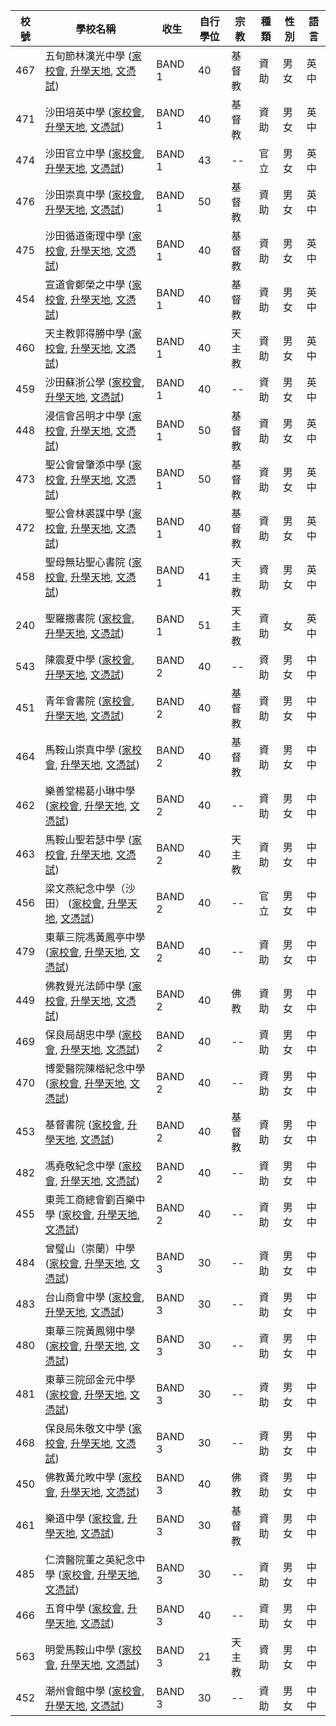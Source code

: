 |校號|學校名稱 | 收生 | 自行學位 | 宗教 | 種類 | 性別 | 語言 |
|----|---------|------|--------|------|------|------|------|
| 467 | 五旬節林漢光中學 ([家校會](https://www.chsc.hk/ssp2022/sch_detail.php?li_id=2&lang_id=2&chg_district_id=1&sch_id=352&return_page=sch_list.php%3Flang_id%3D2%26chg_district_id%3D1%26search_mode%3D%26frmMode%3Dpagebreak%26sort_id%3D-1%26district_id%3D13), [升學天地](https://www.schooland.hk/ss/plhks), [文憑試](c['link_dse'])) |         BAND 1 | 40 | 基督教 | 資助 | 男女 | 英中 |
| 471 | 沙田培英中學 ([家校會](https://www.chsc.hk/ssp2022/sch_detail.php?li_id=2&lang_id=2&chg_district_id=1&sch_id=264&return_page=sch_list.php%3Flang_id%3D2%26chg_district_id%3D1%26search_mode%3D%26frmMode%3Dpagebreak%26sort_id%3D-1%26district_id%3D13), [升學天地](https://www.schooland.hk/ss/pyc), [文憑試](c['link_dse'])) |         BAND 1 | 40 | 基督教 | 資助 | 男女 | 英中 |
| 474 | 沙田官立中學 ([家校會](https://www.chsc.hk/ssp2022/sch_detail.php?li_id=2&lang_id=2&chg_district_id=1&sch_id=263&return_page=sch_list.php%3Flang_id%3D2%26chg_district_id%3D1%26search_mode%3D%26frmMode%3Dpagebreak%26sort_id%3D-1%26district_id%3D13), [升學天地](https://www.schooland.hk/ss/stgss), [文憑試](c['link_dse'])) |         BAND 1 | 43 | -- | 官立 | 男女 | 英中 |
| 476 | 沙田崇真中學 ([家校會](https://www.chsc.hk/ssp2022/sch_detail.php?li_id=2&lang_id=2&chg_district_id=1&sch_id=262&return_page=sch_list.php%3Flang_id%3D2%26chg_district_id%3D1%26search_mode%3D%26frmMode%3Dpagebreak%26sort_id%3D-1%26district_id%3D13), [升學天地](https://www.schooland.hk/ss/sttss), [文憑試](c['link_dse'])) |         BAND 1 | 50 | 基督教 | 資助 | 男女 | 英中 |
| 475 | 沙田循道衞理中學 ([家校會](https://www.chsc.hk/ssp2022/sch_detail.php?li_id=2&lang_id=2&chg_district_id=1&sch_id=266&return_page=sch_list.php%3Flang_id%3D2%26chg_district_id%3D1%26search_mode%3D%26frmMode%3Dpagebreak%26sort_id%3D-1%26district_id%3D13), [升學天地](https://www.schooland.hk/ss/stmc), [文憑試](c['link_dse'])) |         BAND 1 | 40 | 基督教 | 資助 | 男女 | 英中 |
| 454 | 宣道會鄭榮之中學 ([家校會](https://www.chsc.hk/ssp2022/sch_detail.php?li_id=2&lang_id=2&chg_district_id=1&sch_id=377&return_page=sch_list.php%3Flang_id%3D2%26chg_district_id%3D1%26search_mode%3D%26frmMode%3Dpagebreak%26sort_id%3D-1%26district_id%3D13), [升學天地](https://www.schooland.hk/ss/cwgc), [文憑試](c['link_dse'])) |         BAND 1 | 40 | 基督教 | 資助 | 男女 | 英中 |
| 460 | 天主教郭得勝中學 ([家校會](https://www.chsc.hk/ssp2022/sch_detail.php?li_id=2&lang_id=2&chg_district_id=1&sch_id=336&return_page=sch_list.php%3Flang_id%3D2%26chg_district_id%3D1%26search_mode%3D%26frmMode%3Dpagebreak%26sort_id%3D-1%26district_id%3D13), [升學天地](https://www.schooland.hk/ss/ktscss), [文憑試](c['link_dse'])) |         BAND 1 | 40 | 天主教 | 資助 | 男女 | 英中 |
| 459 | 沙田蘇浙公學 ([家校會](https://www.chsc.hk/ssp2022/sch_detail.php?li_id=2&lang_id=2&chg_district_id=1&sch_id=265&return_page=sch_list.php%3Flang_id%3D2%26chg_district_id%3D1%26search_mode%3D%26frmMode%3Dpagebreak%26sort_id%3D-1%26district_id%3D13), [升學天地](https://www.schooland.hk/ss/kcc-st), [文憑試](c['link_dse'])) |         BAND 1 | 40 | -- | 資助 | 男女 | 英中 |
| 448 | 浸信會呂明才中學 ([家校會](https://www.chsc.hk/ssp2022/sch_detail.php?li_id=2&lang_id=2&chg_district_id=1&sch_id=161&return_page=sch_list.php%3Flang_id%3D2%26chg_district_id%3D1%26search_mode%3D%26frmMode%3Dpagebreak%26sort_id%3D-1%26district_id%3D13), [升學天地](https://www.schooland.hk/ss/blmcss), [文憑試](c['link_dse'])) |         BAND 1 | 50 | 基督教 | 資助 | 男女 | 英中 |
| 473 | 聖公會曾肇添中學 ([家校會](https://www.chsc.hk/ssp2022/sch_detail.php?li_id=2&lang_id=2&chg_district_id=1&sch_id=296&return_page=sch_list.php%3Flang_id%3D2%26chg_district_id%3D1%26search_mode%3D%26frmMode%3Dpagebreak%26sort_id%3D-1%26district_id%3D13), [升學天地](https://www.schooland.hk/ss/skhtst), [文憑試](c['link_dse'])) |         BAND 1 | 50 | 基督教 | 資助 | 男女 | 英中 |
| 472 | 聖公會林裘謀中學 ([家校會](https://www.chsc.hk/ssp2022/sch_detail.php?li_id=2&lang_id=2&chg_district_id=1&sch_id=289&return_page=sch_list.php%3Flang_id%3D2%26chg_district_id%3D1%26search_mode%3D%26frmMode%3Dpagebreak%26sort_id%3D-1%26district_id%3D13), [升學天地](https://www.schooland.hk/ss/skhlkmss), [文憑試](c['link_dse'])) |         BAND 1 | 40 | 基督教 | 資助 | 男女 | 英中 |
| 458 | 聖母無玷聖心書院 ([家校會](https://www.chsc.hk/ssp2022/sch_detail.php?li_id=2&lang_id=2&chg_district_id=1&sch_id=307&return_page=sch_list.php%3Flang_id%3D2%26chg_district_id%3D1%26search_mode%3D%26frmMode%3Dpagebreak%26sort_id%3D-1%26district_id%3D13), [升學天地](https://www.schooland.hk/ss/ihmc), [文憑試](c['link_dse'])) |         BAND 1 | 41 | 天主教 | 資助 | 男女 | 英中 |
| 240 | 聖羅撒書院 ([家校會](https://www.chsc.hk/ssp2022/sch_detail.php?li_id=2&lang_id=2&chg_district_id=1&sch_id=302&return_page=sch_list.php%3Flang_id%3D2%26chg_district_id%3D1%26search_mode%3D%26frmMode%3Dpagebreak%26sort_id%3D-1%26district_id%3D13), [升學天地](https://www.schooland.hk/ss/hksrl), [文憑試](c['link_dse'])) |         BAND 1 | 51 | 天主教 | 資助 | 女 | 英中 |
| 543 | 陳震夏中學 ([家校會](https://www.chsc.hk/ssp2022/sch_detail.php?li_id=2&lang_id=2&chg_district_id=1&sch_id=392&return_page=sch_list.php%3Flang_id%3D2%26chg_district_id%3D1%26search_mode%3D%26frmMode%3Dpagebreak%26sort_id%3D-1%26district_id%3D13), [升學天地](https://www.schooland.hk/ss/cch), [文憑試](c['link_dse'])) |         BAND 2 | 40 | -- | 資助 | 男女 | 中中 |
| 451 | 青年會書院 ([家校會](https://www.chsc.hk/ssp2022/sch_detail.php?li_id=2&lang_id=2&chg_district_id=1&sch_id=240&return_page=sch_list.php%3Flang_id%3D2%26chg_district_id%3D1%26search_mode%3D%26frmMode%3Dpagebreak%26sort_id%3D-1%26district_id%3D13), [升學天地](https://www.schooland.hk/ss/ymca-coll), [文憑試](c['link_dse'])) |         BAND 2 | 40 | 基督教 | 資助 | 男女 | 中中 |
| 464 | 馬鞍山崇真中學 ([家校會](https://www.chsc.hk/ssp2022/sch_detail.php?li_id=2&lang_id=2&chg_district_id=1&sch_id=207&return_page=sch_list.php%3Flang_id%3D2%26chg_district_id%3D1%26search_mode%3D%26frmMode%3Dpagebreak%26sort_id%3D-1%26district_id%3D13), [升學天地](https://www.schooland.hk/ss/mosttss), [文憑試](c['link_dse'])) |         BAND 2 | 40 | 基督教 | 資助 | 男女 | 中中 |
| 462 | 樂善堂楊葛小琳中學 ([家校會](https://www.chsc.hk/ssp2022/sch_detail.php?li_id=2&lang_id=2&chg_district_id=1&sch_id=185&return_page=sch_list.php%3Flang_id%3D2%26chg_district_id%3D1%26search_mode%3D%26frmMode%3Dpagebreak%26sort_id%3D-1%26district_id%3D13), [升學天地](https://www.schooland.hk/ss/lstyoungkhl), [文憑試](c['link_dse'])) |         BAND 2 | 40 | -- | 資助 | 男女 | 中中 |
| 463 | 馬鞍山聖若瑟中學 ([家校會](https://www.chsc.hk/ssp2022/sch_detail.php?li_id=2&lang_id=2&chg_district_id=1&sch_id=208&return_page=sch_list.php%3Flang_id%3D2%26chg_district_id%3D1%26search_mode%3D%26frmMode%3Dpagebreak%26sort_id%3D-1%26district_id%3D13), [升學天地](https://www.schooland.hk/ss/mossjss), [文憑試](c['link_dse'])) |         BAND 2 | 40 | 天主教 | 資助 | 男女 | 中中 |
| 456 | 梁文燕紀念中學（沙田） ([家校會](https://www.chsc.hk/ssp2022/sch_detail.php?li_id=2&lang_id=2&chg_district_id=1&sch_id=192&return_page=sch_list.php%3Flang_id%3D2%26chg_district_id%3D1%26search_mode%3D%26frmMode%3Dpagebreak%26sort_id%3D-1%26district_id%3D13), [升學天地](https://www.schooland.hk/ss/hlmssst), [文憑試](c['link_dse'])) |         BAND 2 | 40 | -- | 官立 | 男女 | 中中 |
| 479 | 東華三院馮黃鳳亭中學 ([家校會](https://www.chsc.hk/ssp2022/sch_detail.php?li_id=2&lang_id=2&chg_district_id=1&sch_id=62&return_page=sch_list.php%3Flang_id%3D2%26chg_district_id%3D1%26search_mode%3D%26frmMode%3Dpagebreak%26sort_id%3D-1%26district_id%3D13), [升學天地](https://www.schooland.hk/ss/twghfwfts), [文憑試](c['link_dse'])) |         BAND 2 | 40 | -- | 資助 | 男女 | 中中 |
| 449 | 佛教覺光法師中學 ([家校會](https://www.chsc.hk/ssp2022/sch_detail.php?li_id=2&lang_id=2&chg_district_id=1&sch_id=99&return_page=sch_list.php%3Flang_id%3D2%26chg_district_id%3D1%26search_mode%3D%26frmMode%3Dpagebreak%26sort_id%3D-1%26district_id%3D13), [升學天地](https://www.schooland.hk/ss/bkkss), [文憑試](c['link_dse'])) |         BAND 2 | 40 | 佛教 | 資助 | 男女 | 中中 |
| 469 | 保良局胡忠中學 ([家校會](https://www.chsc.hk/ssp2022/sch_detail.php?li_id=2&lang_id=2&chg_district_id=1&sch_id=10&return_page=sch_list.php%3Flang_id%3D2%26chg_district_id%3D1%26search_mode%3D%26frmMode%3Dpagebreak%26sort_id%3D-1%26district_id%3D13), [升學天地](https://www.schooland.hk/ss/plkwcc), [文憑試](c['link_dse'])) |         BAND 2 | 40 | -- | 資助 | 男女 | 中中 |
| 470 | 博愛醫院陳楷紀念中學 ([家校會](https://www.chsc.hk/ssp2022/sch_detail.php?li_id=2&lang_id=2&chg_district_id=1&sch_id=32&return_page=sch_list.php%3Flang_id%3D2%26chg_district_id%3D1%26search_mode%3D%26frmMode%3Dpagebreak%26sort_id%3D-1%26district_id%3D13), [升學天地](https://www.schooland.hk/ss/pohck), [文憑試](c['link_dse'])) |         BAND 2 | 40 | -- | 資助 | 男女 | 中中 |
| 453 | 基督書院 ([家校會](https://www.chsc.hk/ssp2022/sch_detail.php?li_id=2&lang_id=2&chg_district_id=1&sch_id=142&return_page=sch_list.php%3Flang_id%3D2%26chg_district_id%3D1%26search_mode%3D%26frmMode%3Dpagebreak%26sort_id%3D-1%26district_id%3D13), [升學天地](https://www.schooland.hk/ss/christcollege), [文憑試](c['link_dse'])) |         BAND 2 | 40 | 基督教 | 資助 | 男女 | 中中 |
| 482 | 馮堯敬紀念中學 ([家校會](https://www.chsc.hk/ssp2022/sch_detail.php?li_id=2&lang_id=2&chg_district_id=1&sch_id=390&return_page=sch_list.php%3Flang_id%3D2%26chg_district_id%3D1%26search_mode%3D%26frmMode%3Dpagebreak%26sort_id%3D-1%26district_id%3D13), [升學天地](https://www.schooland.hk/ss/fyk), [文憑試](c['link_dse'])) |         BAND 2 | 40 | -- | 資助 | 男女 | 中中 |
| 455 | 東莞工商總會劉百樂中學 ([家校會](https://www.chsc.hk/ssp2022/sch_detail.php?li_id=2&lang_id=2&chg_district_id=1&sch_id=79&return_page=sch_list.php%3Flang_id%3D2%26chg_district_id%3D1%26search_mode%3D%26frmMode%3Dpagebreak%26sort_id%3D-1%26district_id%3D13), [升學天地](https://www.schooland.hk/ss/lplss), [文憑試](c['link_dse'])) |         BAND 2 | 40 | -- | 資助 | 男女 | 中中 |
| 484 | 曾璧山（崇蘭）中學 ([家校會](https://www.chsc.hk/ssp2022/sch_detail.php?li_id=2&lang_id=2&chg_district_id=1&sch_id=427&return_page=sch_list.php%3Flang_id%3D2%26chg_district_id%3D1%26search_mode%3D%26frmMode%3Dpagebreak%26sort_id%3D-1%26district_id%3D13), [升學天地](https://www.schooland.hk/ss/tpsss), [文憑試](c['link_dse'])) |         BAND 3 | 30 | -- | 資助 | 男女 | 中中 |
| 483 | 台山商會中學 ([家校會](https://www.chsc.hk/ssp2022/sch_detail.php?li_id=2&lang_id=2&chg_district_id=1&sch_id=330&return_page=sch_list.php%3Flang_id%3D2%26chg_district_id%3D1%26search_mode%3D%26frmMode%3Dpagebreak%26sort_id%3D-1%26district_id%3D13), [升學天地](https://www.schooland.hk/ss/tsac), [文憑試](c['link_dse'])) |         BAND 3 | 30 | -- | 資助 | 男女 | 中中 |
| 480 | 東華三院黃鳳翎中學 ([家校會](https://www.chsc.hk/ssp2022/sch_detail.php?li_id=2&lang_id=2&chg_district_id=1&sch_id=64&return_page=sch_list.php%3Flang_id%3D2%26chg_district_id%3D1%26search_mode%3D%26frmMode%3Dpagebreak%26sort_id%3D-1%26district_id%3D13), [升學天地](https://www.schooland.hk/ss/twghwflc), [文憑試](c['link_dse'])) |         BAND 3 | 30 | -- | 資助 | 男女 | 中中 |
| 481 | 東華三院邱金元中學 ([家校會](https://www.chsc.hk/ssp2022/sch_detail.php?li_id=2&lang_id=2&chg_district_id=1&sch_id=73&return_page=sch_list.php%3Flang_id%3D2%26chg_district_id%3D1%26search_mode%3D%26frmMode%3Dpagebreak%26sort_id%3D-1%26district_id%3D13), [升學天地](https://www.schooland.hk/ss/twyky), [文憑試](c['link_dse'])) |         BAND 3 | 30 | -- | 資助 | 男女 | 中中 |
| 468 | 保良局朱敬文中學 ([家校會](https://www.chsc.hk/ssp2022/sch_detail.php?li_id=2&lang_id=2&chg_district_id=1&sch_id=20&return_page=sch_list.php%3Flang_id%3D2%26chg_district_id%3D1%26search_mode%3D%26frmMode%3Dpagebreak%26sort_id%3D-1%26district_id%3D13), [升學天地](https://www.schooland.hk/ss/plkcwc), [文憑試](c['link_dse'])) |         BAND 3 | 30 | -- | 資助 | 男女 | 中中 |
| 450 | 佛教黃允畋中學 ([家校會](https://www.chsc.hk/ssp2022/sch_detail.php?li_id=2&lang_id=2&chg_district_id=1&sch_id=96&return_page=sch_list.php%3Flang_id%3D2%26chg_district_id%3D1%26search_mode%3D%26frmMode%3Dpagebreak%26sort_id%3D-1%26district_id%3D13), [升學天地](https://www.schooland.hk/ss/bwwtc), [文憑試](c['link_dse'])) |         BAND 3 | 40 | 佛教 | 資助 | 男女 | 中中 |
| 461 | 樂道中學 ([家校會](https://www.chsc.hk/ssp2022/sch_detail.php?li_id=2&lang_id=2&chg_district_id=1&sch_id=180&return_page=sch_list.php%3Flang_id%3D2%26chg_district_id%3D1%26search_mode%3D%26frmMode%3Dpagebreak%26sort_id%3D-1%26district_id%3D13), [升學天地](https://www.schooland.hk/ss/locktao), [文憑試](c['link_dse'])) |         BAND 3 | 30 | 基督教 | 資助 | 男女 | 中中 |
| 485 | 仁濟醫院董之英紀念中學 ([家校會](https://www.chsc.hk/ssp2022/sch_detail.php?li_id=2&lang_id=2&chg_district_id=1&sch_id=252&return_page=sch_list.php%3Flang_id%3D2%26chg_district_id%3D1%26search_mode%3D%26frmMode%3Dpagebreak%26sort_id%3D-1%26district_id%3D13), [升學天地](https://www.schooland.hk/ss/ychtcy), [文憑試](c['link_dse'])) |         BAND 3 | 30 | -- | 資助 | 男女 | 中中 |
| 466 | 五育中學 ([家校會](https://www.chsc.hk/ssp2022/sch_detail.php?li_id=2&lang_id=2&chg_district_id=1&sch_id=356&return_page=sch_list.php%3Flang_id%3D2%26chg_district_id%3D1%26search_mode%3D%26frmMode%3Dpagebreak%26sort_id%3D-1%26district_id%3D13), [升學天地](https://www.schooland.hk/ss/nyss), [文憑試](c['link_dse'])) |         BAND 3 | 40 | -- | 資助 | 男女 | 中中 |
| 563 | 明愛馬鞍山中學 ([家校會](https://www.chsc.hk/ssp2022/sch_detail.php?li_id=2&lang_id=2&chg_district_id=1&sch_id=225&return_page=sch_list.php%3Flang_id%3D2%26chg_district_id%3D1%26search_mode%3D%26frmMode%3Dpagebreak%26sort_id%3D-1%26district_id%3D13), [升學天地](https://www.schooland.hk/ss/cmos), [文憑試](c['link_dse'])) |         BAND 3 | 21 | 天主教 | 資助 | 男女 | 中中 |
| 452 | 潮州會館中學 ([家校會](https://www.chsc.hk/ssp2022/sch_detail.php?li_id=2&lang_id=2&chg_district_id=1&sch_id=40&return_page=sch_list.php%3Flang_id%3D2%26chg_district_id%3D1%26search_mode%3D%26frmMode%3Dpagebreak%26sort_id%3D-1%26district_id%3D13), [升學天地](https://www.schooland.hk/ss/ccass), [文憑試](c['link_dse'])) |         BAND 3 | 30 | -- | 資助 | 男女 | 中中 |
